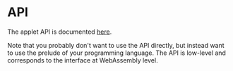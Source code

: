 # API

The applet API is documented [here](https://docs.rs/wasefire-applet-api).

Note that you probably don't want to use the API directly, but instead want to use the prelude of
your programming language. The API is low-level and corresponds to the interface at WebAssembly
level.
